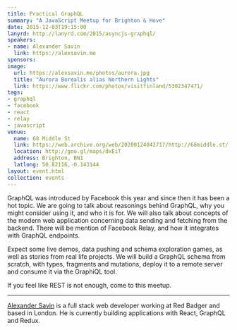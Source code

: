 ```yaml
---
title: Practical GraphQL
summary: "A JavaScript Meetup for Brighton & Hove"
date: 2015-12-03T19:15:00
lanyrd: http://lanyrd.com/2015/asyncjs-graphql/
speakers:
- name: Alexander Savin
  link: https://alexsavin.me
sponsors:
image:
  url: https://alexsavin.me/photos/aurora.jpg
  title: "Aurora Borealis alias Northern Lights"
  link: https://www.flickr.com/photos/visitfinland/5302347471/
tags:
- graphql
- facebook
- react
- relay
- javascript
venue:
  name: 68 Middle St
  link: https://web.archive.org/web/20200124043717/http://68middle.st/
  location: http://goo.gl/maps/dxEiT
  address: Brighton, BN1
  latlong: 50.82116,-0.143144
layout: event.html
collection: events
---
```


GraphQL was introduced by Facebook this year and since then it has been a hot topic. We are going to talk about reasonings behind GraphQL, why you might consider using it, and who it is for. We will also talk about concepts of the modern web application concerning data sending and fetching from the backend. There will be mention of Facebook Relay, and how it integrates with GraphQL endpoints.

Expect some live demos, data pushing and schema exploration games, as well as stories from real life projects. We will build a GraphQL schema from scratch, with types, fragments and mutations, deploy it to a remote server and consume it via the GraphiQL tool.

If you feel like REST is not enough, come to this meetup.

***

[Alexander Savin][alex] is a full stack web developer working at Red Badger and based in London. He is currently building applications with React, GraphQL and Redux.

[alex]: https://alexsavin.me
